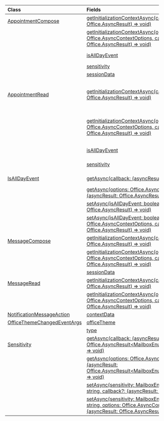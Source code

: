 | Class | Fields | Description |
|:---|:---|:---|
|[AppointmentCompose](/javascript/api/outlook/outlook.appointmentcompose)|[getInitializationContextAsync(callback?: (asyncResult: Office.AsyncResult<string>) => void)](/javascript/api/outlook/outlook.appointmentcompose#getinitializationcontextasync-callback--asyncresult-)|Gets initialization data passed when the add-in is activated by an actionable message.|
||[getInitializationContextAsync(options: Office.AsyncContextOptions, callback?: (asyncResult: Office.AsyncResult<string>) => void)](/javascript/api/outlook/outlook.appointmentcompose#getinitializationcontextasync-options--callback--asyncresult-)|Gets initialization data passed when the add-in is activated by an actionable message.|
||[isAllDayEvent](/javascript/api/outlook/outlook.appointmentcompose#isalldayevent)|Gets or sets the {@link Office.IsAllDayEvent} property of an appointment.|
||[sensitivity](/javascript/api/outlook/outlook.appointmentcompose#sensitivity)|Gets or sets the {@link Office.Sensitivity | sensitivity} of an appointment.|
||[sessionData](/javascript/api/outlook/outlook.appointmentcompose#sessiondata)|Manages the {@link Office.SessionData | SessionData} of an item in Compose mode.|
|[AppointmentRead](/javascript/api/outlook/outlook.appointmentread)|[getInitializationContextAsync(callback?: (asyncResult: Office.AsyncResult<string>) => void)](/javascript/api/outlook/outlook.appointmentread#getinitializationcontextasync-callback--asyncresult-)|Gets initialization data passed when the add-in is {@link https://docs.microsoft.com/outlook/actionable-messages/invoke-add-in-from-actionable-message | activated by an actionable message}.|
||[getInitializationContextAsync(options: Office.AsyncContextOptions, callback?: (asyncResult: Office.AsyncResult<string>) => void)](/javascript/api/outlook/outlook.appointmentread#getinitializationcontextasync-options--callback--asyncresult-)|Gets initialization data passed when the add-in is {@link https://docs.microsoft.com/outlook/actionable-messages/invoke-add-in-from-actionable-message | activated by an actionable message}.|
||[isAllDayEvent](/javascript/api/outlook/outlook.appointmentread#isalldayevent)|Returns a boolean value indicating whether the event is all day.|
||[sensitivity](/javascript/api/outlook/outlook.appointmentread#sensitivity)|Provides the sensitivity value of the appointment.|
|[IsAllDayEvent](/javascript/api/outlook/outlook.isalldayevent)|[getAsync(callback: (asyncResult: Office.AsyncResult<boolean>) => void)](/javascript/api/outlook/outlook.isalldayevent#getasync-callback--asyncresult-)|Gets the boolean value indicating whether the event is all day or not.|
||[getAsync(options: Office.AsyncContextOptions, callback: (asyncResult: Office.AsyncResult<boolean>) => void)](/javascript/api/outlook/outlook.isalldayevent#getasync-options--callback--asyncresult-)|Gets the boolean value indicating whether the event is all day or not.|
||[setAsync(isAllDayEvent: boolean, callback?: (asyncResult: Office.AsyncResult<void>) => void)](/javascript/api/outlook/outlook.isalldayevent#setasync-isalldayevent--callback--asyncresult-)|Sets the all-day event status of an appointment.|
||[setAsync(isAllDayEvent: boolean, options: Office.AsyncContextOptions, callback?: (asyncResult: Office.AsyncResult<void>) => void)](/javascript/api/outlook/outlook.isalldayevent#setasync-isalldayevent--options--callback--asyncresult-)|Sets the all-day event status of an appointment.|
|[MessageCompose](/javascript/api/outlook/outlook.messagecompose)|[getInitializationContextAsync(callback?: (asyncResult: Office.AsyncResult<string>) => void)](/javascript/api/outlook/outlook.messagecompose#getinitializationcontextasync-callback--asyncresult-)|Gets initialization data passed when the add-in is activated by an actionable message.|
||[getInitializationContextAsync(options: Office.AsyncContextOptions, callback?: (asyncResult: Office.AsyncResult<string>) => void)](/javascript/api/outlook/outlook.messagecompose#getinitializationcontextasync-options--callback--asyncresult-)|Gets initialization data passed when the add-in is activated by an actionable message.|
||[sessionData](/javascript/api/outlook/outlook.messagecompose#sessiondata)|Manages the {@link Office.SessionData | SessionData} of an item in Compose mode.|
|[MessageRead](/javascript/api/outlook/outlook.messageread)|[getInitializationContextAsync(callback?: (asyncResult: Office.AsyncResult<string>) => void)](/javascript/api/outlook/outlook.messageread#getinitializationcontextasync-callback--asyncresult-)|Gets initialization data passed when the add-in is|
||[getInitializationContextAsync(options: Office.AsyncContextOptions, callback?: (asyncResult: Office.AsyncResult<string>) => void)](/javascript/api/outlook/outlook.messageread#getinitializationcontextasync-options--callback--asyncresult-)|Gets initialization data passed when the add-in is|
|[NotificationMessageAction](/javascript/api/outlook/outlook.notificationmessageaction)|[contextData](/javascript/api/outlook/outlook.notificationmessageaction#contextdata)|Any JSON data the button needs to pass on.|
|[OfficeThemeChangedEventArgs](/javascript/api/outlook/outlook.officethemechangedeventargs)|[officeTheme](/javascript/api/outlook/outlook.officethemechangedeventargs#officetheme)|Gets the updated Office theme.|
||[type](/javascript/api/outlook/outlook.officethemechangedeventargs#type)|Gets the type of the event.|
|[Sensitivity](/javascript/api/outlook/outlook.sensitivity)|[getAsync(callback: (asyncResult: Office.AsyncResult<MailboxEnums.AppointmentSensitivityType>) => void)](/javascript/api/outlook/outlook.sensitivity#getasync-callback--asyncresult-)|Gets the value of the appointment sensitivity.|
||[getAsync(options: Office.AsyncContextOptions, callback: (asyncResult: Office.AsyncResult<MailboxEnums.AppointmentSensitivityType>) => void)](/javascript/api/outlook/outlook.sensitivity#getasync-options--callback--asyncresult-)|Gets the value of the appointment sensitivity.|
||[setAsync(sensitivity: MailboxEnums.AppointmentSensitivityType \| string, callback?: (asyncResult: Office.AsyncResult<void>) => void)](/javascript/api/outlook/outlook.sensitivity#setasync-sensitivity--callback--asyncresult-)|Sets the value of the appointment sensitivity.|
||[setAsync(sensitivity: MailboxEnums.AppointmentSensitivityType \| string, options: Office.AsyncContextOptions, callback?: (asyncResult: Office.AsyncResult<void>) => void)](/javascript/api/outlook/outlook.sensitivity#setasync-sensitivity--options--callback--asyncresult-)|Sets the value of the appointment sensitivity.|
